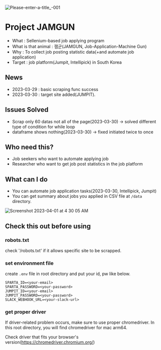 ![Please-enter-a-title_-001](https://user-images.githubusercontent.com/87453411/228857059-6f2f4c79-bacf-43e0-b6da-6bb58c26abd1.png)

# Project JAMGUN
- What : Sellenium-based job applying program
- What is that animal : 잼군(JAMGUN, Job-Application-Machine Gun)
- Why : To collect job posting statistic data(+and automate job application)  
- Target : job platform(Jumpit, Intellipick) in South Korea

## News
- 2023-03-29 : basic scraping func success
- 2023-03-30 : target site added(JUMPIT).

## Issues Solved
- Scrap only 60 datas not all of the page(2023-03-30) -> solved different type of condition for while loop 
- dataframe shows nothing(2023-03-30) -> fixed initiated twice to once  

## Who need this?
- Job seekers who want to automate applying job
- Researcher who want to get job post statistics in the job platform

## What can I do
- You can automate job application tasks(2023-03-30, Intellipick, Jumpit)
- You can get summary about jobs you applied in CSV file at `/data` directory.

![Screenshot 2023-04-01 at 4 30 05 AM](https://user-images.githubusercontent.com/87453411/229212130-151fb54c-2ff8-480a-b936-ed6155032936.jpg)

## Check this out before using

### robots.txt
check '<target-website>/robots.txt' if it allows specific site to be scrapped.

### set environment file
create `.env` file in root directory and put your id, pw like below.
```
SPARTA_ID=<your-email>
SPARTA_PASSWORD=<your-password>
JUMPIT_ID=<your-email>
JUMPIT_PASSWORD=<your-password>
SLACK_WEBHOOK_URL=<your-slack-url>
```

### get proper driver
If driver-related problem occurs, make sure to use proper chromedriver. In this root directory, you will find chromedriver for mac arm64.  

Check driver that fits your browser's version(https://chromedriver.chromium.org/)
